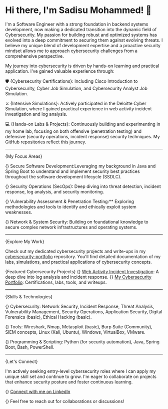 # Hi there, I'm Sadisu Mohammed! 👋

I'm a Software Engineer with a strong foundation in backend systems development, now making a dedicated transition into the dynamic field of Cybersecurity. My passion for building robust and optimized systems has evolved into a deep commitment to securing them against evolving threats. I believe my unique blend of development expertise and a proactive security mindset allows me to approach cybersecurity challenges from a comprehensive perspective.

My journey into cybersecurity is driven by hands-on learning and practical application. I've gained valuable experience through:

🛡️ {Cybersecurity Certifications}: Including Cisco Introduction to Cybersecurity, Cyber Job Simulation, and Cybersecurity Analyst Job Simulation.


⚔️ {Intensive Simulations}: Actively participated in the Deloitte Cyber Simulation, where I gained practical experience in web activity incident investigation and log analysis.


💻 {Hands-on Labs & Projects}: Continuously building and experimenting in my home lab, focusing on both offensive (penetration testing) and defensive (security operations, incident response) security techniques. My GitHub repositories reflect this journey.

--- 

{My Focus Areas}

{}   Secure Software Development:Leveraging my background in Java and Spring Boot to understand and implement security best practices throughout the software development lifecycle (SSDLC).

{}   Security Operations (SecOps): Deep diving into threat detection, incident response, log analysis, and security monitoring.

{}   Vulnerability Assessment & Penetration Testing:** Exploring methodologies and tools to identify and ethically exploit system weaknesses.

{}   Network & System Security: Building on foundational knowledge to secure complex network infrastructures and operating systems.

--- 

{Explore My Work}

Check out my dedicated cybersecurity projects and write-ups in my [cybersecurity-portfolio](https://github.com/smokemoha/cybersecurity-portfolio) repository. 
You'll find detailed documentation of my labs, simulations, and practical applications of cybersecurity concepts.

{Featured Cybersecurity Projects}
    {}   [Web Activity Incident Investigation](https://github.com/smokemoha/-Cybersecurity-Log-Analysis): A deep dive into log analysis and incident response.
    {}   [My Cybersecurity Portfolio](https://github.com/smokemoha/cybersecurity-portfolio): Certifications, labs, tools, and writeups.

--- 

{Skills & Technologies}

{}   Cybersecurity: Network Security, Incident Response, Threat Analysis, Vulnerability Management, Security Operations, Application Security, Digital Forensics (basic), Ethical Hacking (basic).

{}   Tools: Wireshark, Nmap, Metasploit (basic), Burp Suite (Community), SIEM concepts, Linux (Kali, Ubuntu), Windows, VirtualBox, VMware.

{}   Programming & Scripting: Python (for security automation), Java, Spring Boot, Bash, PowerShell.

--- 

{Let's Connect}

I'm actively seeking entry-level cybersecurity roles where I can apply my unique skill set and continue to grow. I'm eager to collaborate on projects that enhance security posture and foster continuous learning.

{}   [Connect with me on LinkedIn](https://www.linkedin.com/in/sadisumr/)

{}   Feel free to reach out for collaborations or discussions!
  

